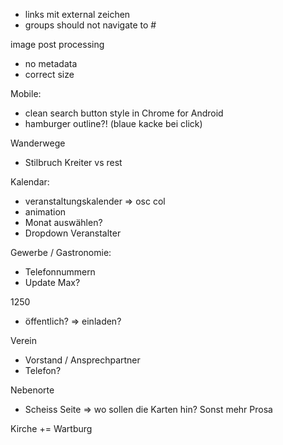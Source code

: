 - links mit external zeichen
- groups should not navigate to #

image post processing
- no metadata
- correct size

Mobile:
- clean search button style in Chrome for Android
- hamburger outline?! (blaue kacke bei click)

Wanderwege
- Stilbruch Kreiter vs rest

Kalendar:
- veranstaltungskalender => osc col
- animation
- Monat auswählen?
- Dropdown Veranstalter

Gewerbe / Gastronomie:
- Telefonnummern
- Update Max?

1250
- öffentlich? => einladen?

Verein
- Vorstand / Ansprechpartner
- Telefon?

Nebenorte
- Scheiss Seite => wo sollen die Karten hin? Sonst mehr Prosa

Kirche
+= Wartburg
